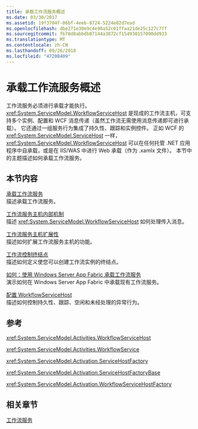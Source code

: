 ```yaml
---
title: 承载工作流服务概述
ms.date: 03/30/2017
ms.assetid: 19f3704f-06bf-4eeb-8724-5224e02d7ead
ms.openlocfilehash: dbe271e30e9c4e98a52c01ffaa21de25c127c7ff
ms.sourcegitcommit: fb78d8abbdb87144a3872cf154930157090dd933
ms.translationtype: MT
ms.contentlocale: zh-CN
ms.lasthandoff: 09/26/2018
ms.locfileid: "47208409"
---
```

# <a name="hosting-workflow-services-overview"></a>承载工作流服务概述
工作流服务必须进行承载才能执行。 <xref:System.ServiceModel.WorkflowServiceHost> 是现成的工作流主机，可支持多个实例、配置和 WCF 消息传递（虽然工作流无需使用消息传递即可进行承载）。  它还通过一组服务行为集成了持久性、跟踪和实例控件。  正如 WCF 的 <xref:System.ServiceModel.ServiceHost> 一样，<xref:System.ServiceModel.WorkflowServiceHost> 可以在任何托管 .NET 应用程序中自承载，或是在 IIS/WAS 中进行 Web 承载（作为 .xamlx 文件）。  本节中的主题描述如何承载工作流服务。  
  
## <a name="in-this-section"></a>本节内容  
 [承载工作流服务](../../../../docs/framework/wcf/feature-details/hosting-workflow-services.md)  
 描述承载工作流服务。  
  
 [工作流服务主机内部机制](../../../../docs/framework/wcf/feature-details/workflow-service-host-internals.md)  
 描述 <xref:System.ServiceModel.WorkflowServiceHost> 如何处理传入消息。  
  
 [工作流服务主机扩展性](../../../../docs/framework/wcf/feature-details/workflow-service-host-extensibility.md)  
 描述如何扩展工作流服务主机的功能。  
  
 [工作流控制终结点](../../../../docs/framework/wcf/feature-details/workflow-control-endpoint.md)  
 描述如何定义使您可以创建工作流实例的终结点。
  
 [如何：使用 Windows Server App Fabric 承载工作流服务](../../../../docs/framework/wcf/feature-details/how-to-host-a-workflow-service-with-windows-server-app-fabric.md)  
 演示如何在 Windows Server App Fabric 中承载现有工作流服务。  
  
 [配置 WorkflowServiceHost](../../../../docs/framework/wcf/feature-details/configuring-workflowservicehost.md)  
 描述如何控制持久性、跟踪、空闲和未经处理的异常行为。  
  
## <a name="reference"></a>参考  
 <xref:System.ServiceModel.Activities.WorkflowServiceHost>  
  
 <xref:System.ServiceModel.Activities.WorkflowService>  
  
 <xref:System.ServiceModel.Activation.ServiceHostFactory>  
  
 <xref:System.ServiceModel.Activation.ServiceHostFactoryBase>  
  
 <xref:System.ServiceModel.Activation.WorkflowServiceHostFactory>  
  
## <a name="related-sections"></a>相关章节  
 [工作流服务](../../../../docs/framework/wcf/feature-details/workflow-services.md)
